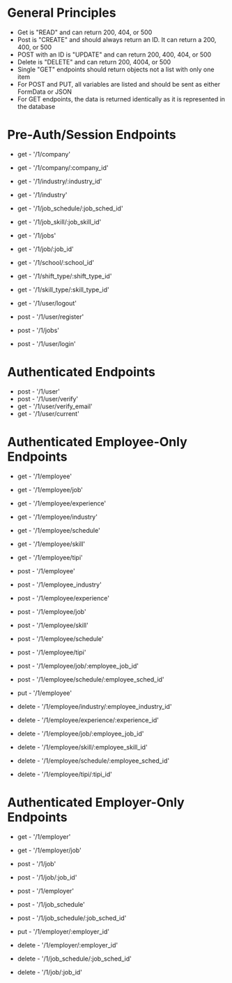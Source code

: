 # General Principles #
* Get is "READ" and can return 200, 404, or 500
* Post is "CREATE" and should always return an ID. It can return a 200, 400, or 500
* POST with an ID is "UPDATE" and can return 200, 400, 404, or 500
* Delete is "DELETE" and can return 200, 4004, or 500
* Single "GET" endpoints should return objects not a list with only one item
* For POST and PUT, all variables are listed and should be sent as either FormData or JSON
* For GET endpoints, the data is returned identically as it is represented in the database

# Pre-Auth/Session Endpoints #
* get - '/1/company'
* get - '/1/company/:company_id'
* get - '/1/industry/:industry_id'
* get - '/1/industry'
* get - '/1/job_schedule/:job_sched_id'
* get - '/1/job_skill/:job_skill_id'
* get - '/1/jobs'
* get - '/1/job/:job_id'
* get - '/1/school/:school_id'
* get - '/1/shift_type/:shift_type_id'
* get - '/1/skill_type/:skill_type_id'
* get - '/1/user/logout'

* post - '/1/user/register'
* post - '/1/jobs'
* post - '/1/user/login'

# Authenticated Endpoints #
* post - '/1/user'
* post - '/1/user/verify'
* get - '/1/user/verify_email'
* get - '/1/user/current'

# Authenticated Employee-Only Endpoints #
* get - '/1/employee'
* get - '/1/employee/job'
* get - '/1/employee/experience'
* get - '/1/employee/industry'
* get - '/1/employee/schedule'
* get - '/1/employee/skill'
* get - '/1/employee/tipi'

* post - '/1/employee'
* post - '/1/employee_industry'
* post - '/1/employee/experience'
* post - '/1/employee/job'
* post - '/1/employee/skill'
* post - '/1/employee/schedule'
* post - '/1/employee/tipi'
* post - '/1/employee/job/:employee_job_id'
* post - '/1/employee/schedule/:employee_sched_id'

* put - '/1/employee'

* delete - '/1/employee/industry/:employee_industry_id'
* delete - '/1/employee/experience/:experience_id'
* delete - '/1/employee/job/:employee_job_id'
* delete - '/1/employee/skill/:employee_skill_id'
* delete - '/1/employee/schedule/:employee_sched_id'
* delete - '/1/employee/tipi/:tipi_id'

# Authenticated Employer-Only Endpoints #
* get - '/1/employer'
* get - '/1/employer/job'

* post - '/1/job'
* post - '/1/job/:job_id'
* post - '/1/employer'
* post - '/1/job_schedule'
* post - '/1/job_schedule/:job_sched_id'

* put - '/1/employer/:employer_id'

* delete - '/1/employer/:employer_id'
* delete - '/1/job_schedule/:job_sched_id'
* delete - '/1/job/:job_id'
